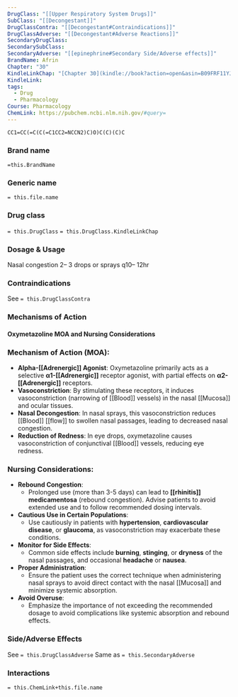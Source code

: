 ```yaml
---
DrugClass: "[[Upper Respiratory System Drugs]]"
SubClass: "[[Decongestant]]"
DrugClassContra: "[[Decongestant#Contraindications]]"
DrugClassAdverse: "[[Decongestant#Adverse Reactions]]"
SecondaryDrugClass: 
SecondarySubClass: 
SecondaryAdverse: "[[epinephrine#Secondary Side/Adverse effects]]"
BrandName: Afrin
Chapter: "30"
KindleLinkChap: "[Chapter 30](kindle://book?action=open&asin=B09FRF11YJ&location=15967)"
KindleLink: 
tags:
  - Drug
  - Pharmacology
Course: Pharmacology
ChemLink: https://pubchem.ncbi.nlm.nih.gov/#query=
---
```


```smiles
CC1=CC(=C(C(=C1CC2=NCCN2)C)O)C(C)(C)C
```

### Brand name
`=this.BrandName`

### Generic name
`= this.file.name`

### Drug class 
`= this.DrugClass`
	`= this.DrugClass.KindleLinkChap`

### Dosage & Usage
Nasal congestion
2– 3 drops or sprays q10– 12hr

### Contraindications
See `= this.DrugClassContra`

### Mechanisms of Action
#### Oxymetazoline MOA and Nursing Considerations

### Mechanism of Action (MOA):

- **Alpha-[[Adrenergic]] Agonist**: Oxymetazoline primarily acts as a selective **α1-[[Adrenergic]]** receptor agonist, with partial effects on **α2-[[Adrenergic]]** receptors.
- **Vasoconstriction**: By stimulating these receptors, it induces vasoconstriction (narrowing of [[Blood]] vessels) in the nasal [[Mucosa]] and ocular tissues.
- **Nasal Decongestion**: In nasal sprays, this vasoconstriction reduces [[Blood]] [[flow]] to swollen nasal passages, leading to decreased nasal congestion.
- **Reduction of Redness**: In eye drops, oxymetazoline causes vasoconstriction of conjunctival [[Blood]] vessels, reducing eye redness.

### Nursing Considerations:

- **Rebound Congestion**:
    - Prolonged use (more than 3-5 days) can lead to **[[rhinitis]] medicamentosa** (rebound congestion). Advise patients to avoid extended use and to follow recommended dosing intervals.
- **Cautious Use in Certain Populations**:
    - Use cautiously in patients with **hypertension**, **cardiovascular disease**, or **glaucoma**, as vasoconstriction may exacerbate these conditions.
- **Monitor for Side Effects**:
    - Common side effects include **burning**, **stinging**, or **dryness** of the nasal passages, and occasional **headache** or **nausea**.
- **Proper Administration**:
    - Ensure the patient uses the correct technique when administering nasal sprays to avoid direct contact with the nasal [[Mucosa]] and minimize systemic absorption.
- **Avoid Overuse**:
    - Emphasize the importance of not exceeding the recommended dosage to avoid complications like systemic absorption and rebound effects.
### Side/Adverse Effects
See `= this.DrugClassAdverse`
Same as `= this.SecondaryAdverse`

### Interactions

`= this.ChemLink+this.file.name`

